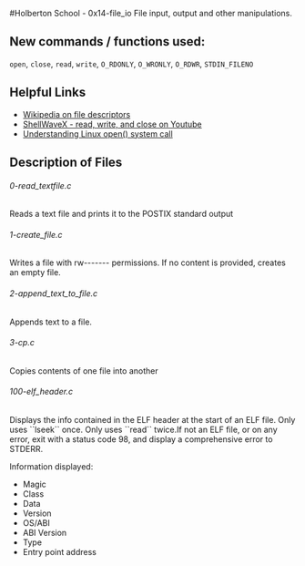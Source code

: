 #Holberton School - 0x14-file_io
File input, output and other manipulations.
## New commands / functions used:
``open``, ``close``, ``read``, ``write``, ``O_RDONLY``, ``O_WRONLY``, ``O_RDWR``, ``STDIN_FILENO`` 
## Helpful Links
* [Wikipedia on file descriptors](https://en.wikipedia.org/wiki/File_descriptor)
* [ShellWaveX - read, write, and close on Youtube](https://www.youtube.com/watch?v=dP3N8g7h8gY)
* [Understanding Linux open() system call](https://www.ibm.com/developerworks/community/blogs/58e72888-6340-46ac-b488-d31aa4058e9c/entry/understanding_linux_open_system_call?lang=en)

## Description of Files
<h6>0-read_textfile.c</h6>
Reads a text file and prints it to the POSTIX standard output
<h6>1-create_file.c</h6>
Writes a file with rw------- permissions. If no content is provided, creates an empty file.
<h6>2-append_text_to_file.c</h6>
Appends text to a file.
<h6>3-cp.c</h6>
Copies contents of one file into another
<h6>100-elf_header.c</h6>
Displays the info contained in the ELF header at the start of an ELF file. Only uses ``lseek`` once. Only uses ``read`` twice.If not an ELF file, or on any error, exit with a status code 98, and display a comprehensive error to STDERR.

Information displayed: 
* Magic
* Class
* Data
* Version
* OS/ABI
* ABI Version
* Type
* Entry point address
